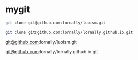 # mygit

```sh
git clone git@github.com:lornally/luoism.git

git clone git@github.com:lornally/lornally.github.io.git


```



git@github.com:lornally/luoism.git

git@github.com:lornally/lornally.github.io.git

